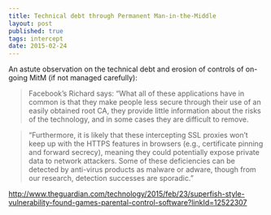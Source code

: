 ```yaml
---
title: Technical debt through Permanent Man-in-the-Middle 
layout: post
published: true
tags: intercept
date: 2015-02-24
---
```


An astute observation on the technical debt and erosion of controls of on-going MitM (if not managed carefully):

>Facebook’s Richard says: “What all of these applications have in common is that they make people less secure through their use of an easily obtained root CA, they provide little information about the risks of the technology, and in some cases they are difficult to remove.

>“Furthermore, it is likely that these intercepting SSL proxies won’t keep up with the HTTPS features in browsers (e.g., certificate pinning and forward secrecy), meaning they could potentially expose private data to network attackers. Some of these deficiencies can be detected by anti-virus products as malware or adware, though from our research, detection successes are sporadic.”

http://www.theguardian.com/technology/2015/feb/23/superfish-style-vulnerability-found-games-parental-control-software?linkId=12522307